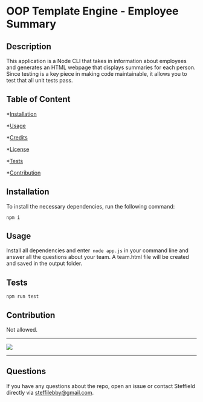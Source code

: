 # OOP  Template Engine - Employee Summary

## Description

This application is a Node CLI that takes in information about employees and generates an HTML webpage that displays summaries for each person. Since testing is a key piece in making code maintainable, it allows you to test  that all unit tests pass.

## Table of Content

*[Installation](#installation)

*[Usage](#usage)

*[Credits](#credits)

*[License](#license)

*[Tests](#tests)

*[Contribution](#contribution)

## Installation

To install the necessary dependencies, run the following command:

`npm i`

## Usage

Install all dependencies and enter` node app.js` in your command line and answer all the questions about your team. A team.html file will be created and saved in the output folder.

## Tests

`npm run test`

## Contribution

Not allowed.

---------------------------------------

![](OOP.gif)

---------------------------------------

## Questions

If you have any questions about the repo, open an issue or contact Steffield directly via steffilebby@gmail.com.




